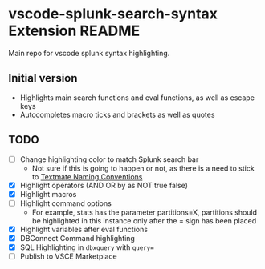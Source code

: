 # vscode-splunk-search-syntax Extension README

Main repo for vscode splunk syntax highlighting.

## Initial version

- Highlights main search functions and eval functions, as well as escape keys
- Autocompletes macro ticks and brackets as well as quotes

## TODO

- [ ] Change highlighting color to match Splunk search bar
  - Not sure if this is going to happen or not, as there is a need to stick to [Textmate Naming Conventions](https://macromates.com/manual/en/language_grammars#naming_conventions)
- [X] Highlight operators (AND OR by as NOT true false)
- [X] Highlight macros
- [ ] Highlight command options
  - For example, stats has the parameter partitions=X, partitions should be highlighted in this instance only after the = sign has been placed
- [X] Highlight variables after eval functions
- [X] DBConnect Command highlighting
- [X] SQL Highlighting in `dbxquery` with `query=`
- [ ] Publish to VSCE Marketplace
